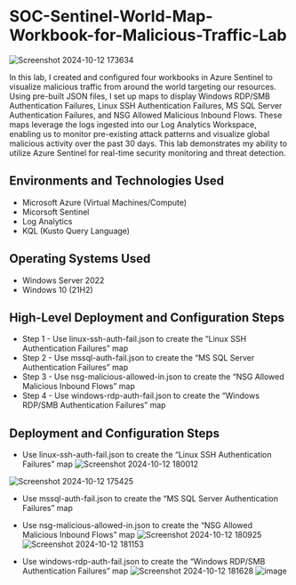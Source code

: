 # SOC-Sentinel-World-Map-Workbook-for-Malicious-Traffic-Lab
<p align="center">

  ![Screenshot 2024-10-12 173634](https://github.com/user-attachments/assets/f462f9bf-11c3-439e-a537-4210a184f6f9)

</p>

In this lab, I created and configured four workbooks in Azure Sentinel to visualize malicious traffic from around the world targeting our resources. Using pre-built JSON files, I set up maps to display Windows RDP/SMB Authentication Failures, Linux SSH Authentication Failures, MS SQL Server Authentication Failures, and NSG Allowed Malicious Inbound Flows. These maps leverage the logs ingested into our Log Analytics Workspace, enabling us to monitor pre-existing attack patterns and visualize global malicious activity over the past 30 days. This lab demonstrates my ability to utilize Azure Sentinel for real-time security monitoring and threat detection.




<h2>Environments and Technologies Used</h2>

- Microsoft Azure (Virtual Machines/Compute)
- Micorsoft Sentinel
- Log Analytics
- KQL (Kusto Query Language)
  

<h2>Operating Systems Used </h2>

- Windows Server 2022
- Windows 10 (21H2)

<h2>High-Level Deployment and Configuration Steps</h2>

- Step 1 - Use linux-ssh-auth-fail.json to create the “Linux SSH Authentication Failures” map
- Step 2 - Use mssql-auth-fail.json to create the “MS SQL Server Authentication Failures” map
- Step 3 - Use nsg-malicious-allowed-in.json to create the “NSG Allowed Malicious Inbound Flows” map
- Step 4 - Use windows-rdp-auth-fail.json to create the “Windows RDP/SMB Authentication Failures” map


<h2>Deployment and Configuration Steps</h2>

- Use linux-ssh-auth-fail.json to create the “Linux SSH Authentication Failures” map
![Screenshot 2024-10-12 180012](https://github.com/user-attachments/assets/90d27bec-c3d5-42c8-a45b-b630ed7155e8)

![Screenshot 2024-10-12 175425](https://github.com/user-attachments/assets/335a96c6-6c7d-4b44-a866-ec40062f885d)

- Use mssql-auth-fail.json to create the “MS SQL Server Authentication Failures” map

- Use nsg-malicious-allowed-in.json to create the “NSG Allowed Malicious Inbound Flows” map
![Screenshot 2024-10-12 180925](https://github.com/user-attachments/assets/a0b10ff9-140c-4d80-83a4-a48dd94da6fe)
![Screenshot 2024-10-12 181153](https://github.com/user-attachments/assets/6524ff43-a9ac-4a85-9b88-8fd31c092661)

- Use windows-rdp-auth-fail.json to create the “Windows RDP/SMB Authentication Failures” map
![Screenshot 2024-10-12 181628](https://github.com/user-attachments/assets/8c5cbeec-a2e2-4b7b-9b4c-2600f6b8f21f)
![image](https://github.com/user-attachments/assets/6e2ec2a8-585c-4380-8a0c-d613ac214659)







